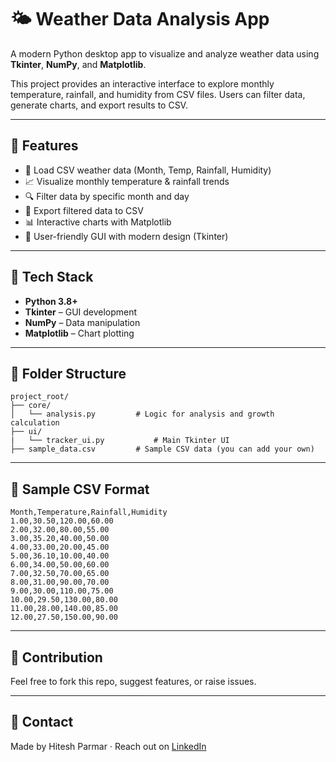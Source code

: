 # 🌤️ Weather Data Analysis App

A modern Python desktop app to visualize and analyze weather data using **Tkinter**, **NumPy**, and **Matplotlib**.

This project provides an interactive interface to explore monthly temperature, rainfall, and humidity from CSV files. Users can filter data, generate charts, and export results to CSV.

---

## 🚀 Features

- 📂 Load CSV weather data (Month, Temp, Rainfall, Humidity)
- 📈 Visualize monthly temperature & rainfall trends
- 🔍 Filter data by specific month and day
- 💾 Export filtered data to CSV
- 📊 Interactive charts with Matplotlib
- 🎨 User-friendly GUI with modern design (Tkinter)

---

## 🧩 Tech Stack

- **Python 3.8+**
- **Tkinter** – GUI development
- **NumPy** – Data manipulation
- **Matplotlib** – Chart plotting

---
## 📁 Folder Structure
```
project_root/
├── core/
│   └── analysis.py         # Logic for analysis and growth calculation
├── ui/ 
|   └── tracker_ui.py           # Main Tkinter UI
├── sample_data.csv         # Sample CSV data (you can add your own)
```

---
## 🧪 Sample CSV Format
```
Month,Temperature,Rainfall,Humidity
1.00,30.50,120.00,60.00
2.00,32.00,80.00,55.00
3.00,35.20,40.00,50.00
4.00,33.00,20.00,45.00
5.00,36.10,10.00,40.00
6.00,34.00,50.00,60.00
7.00,32.50,70.00,65.00
8.00,31.00,90.00,70.00
9.00,30.00,110.00,75.00
10.00,29.50,130.00,80.00
11.00,28.00,140.00,85.00
12.00,27.50,150.00,90.00
```
---

## 🙌 Contribution

Feel free to fork this repo, suggest features, or raise issues.

---

## 📧 Contact

Made by Hitesh Parmar · Reach out on [LinkedIn](https://www.linkedin.com/in/hiteshparmar18/)

